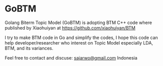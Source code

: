 # GoBTM
Golang Biterm Topic Model (GoBTM) is adopting BTM C++ code where published by Xiaohuiyan at https://github.com/xiaohuiyan/BTM

I try to make BTM code in Go and simplify the codes, I hope this code can help developer/researcher who interest on Topic Model especially LDA, BTM, and its variances. 


Feel free to contact and discuse:
sajarwo@gmail.com
Indonesia
